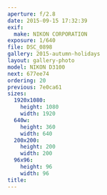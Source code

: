 ```yaml
---
aperture: f/2.8
date: 2015-09-15 17:32:39
exif:
  make: NIKON CORPORATION
exposure: 1/640
file: DSC_0898
gallery: 2015-autumn-holidays
layout: gallery-photo
model: NIKON D3100
next: 677ee74
ordering: 20
previous: 7e0ca61
sizes:
  1920x1080:
    height: 1080
    width: 1920
  640w:
    height: 360
    width: 640
  200x200:
    height: 200
    width: 200
  96x96:
    height: 96
    width: 96
title: 
---
```


